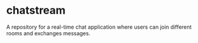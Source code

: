 # chatstream
A repository for a real-time chat application where users can join different rooms and exchanges messages. 
